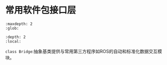 #  常用软件包接口层

```{toctree}
:maxdepth: 2
:glob:
```

```{contents} 目录
:depth: 2
:local:
```

`class Bridge`:抽象基类提供与常用第三方程序如ROS的自动和标准化数据交互模块。

